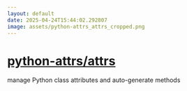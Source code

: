 ```yaml
---
layout: default
date: 2025-04-24T15:44:02.292807
image: assets/python-attrs_attrs_cropped.png
---
```


# [python-attrs/attrs](https://github.com/python-attrs/attrs)

manage Python class attributes and auto-generate methods
